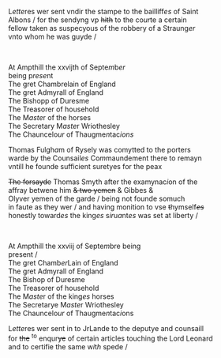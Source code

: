 ---
---
<div><div>
	<p>
		L<i>ette</i>res wer sent vndir the stampe to the bailliff<i>es</i> of Saint
		<br />Albons / for the sendyng vp <del>hith</del> to the co<i>ur</i>te a certain 
		<br />fellow taken as suspecyous of the robbery of a Straung<i>er</i>
		<br />vnto whom he was guyde /
	</p>
<br /></div>
   <div>
      <p>
		At Ampthill the xxvijth of Septe<i>m</i>b<i>er</i>
		<br />being p<i>rese</i>nt
		<br />The gret Chambrelain of England
		<br />The gret Admyrall of England
		<br />The Bishopp of Duresme 
		<br />The Treasorer of household
		<br />The M<i>aste</i>r of the horses
		<br />The Secretary M<i>aste</i>r Wriothesley
		<br />The Chauncelo<i>ur</i> of Thaugme<i>n</i>tac<i>ions</i>
	</p>
      <p>
		Thomas Fulgh<i>a</i>m of Rysely was comytted to the porters
		<br />warde by the Counsail<i>es</i> Co<i>m</i>maundement there to remayn
		<br />vntill he founde sufficient suretyes for the peax
	</p>
      <p>
		<del>The forsayde</del> Thomas Smyth after the examynac<i>i</i>on of the
		<br />affray betwene him <del>&amp; two yemen</del> &amp; 			Gibbes &amp;
		<br /> 			Olyver yemen of the garde / being not founde somuch
		<br />in faute as they wer / and having monition to vse <del>t</del>hymself<del><i>es</i></del>
		<br />honestly toward<i>es</i> the king<i>es</i> s<i>ir</i>u<i>a</i>nt<i>es</i> was set at liberty /
	</p>
<br /></div>
   <div>
      <p>
		At Ampthill the xxviij of Septe<i>m</i>bre being 
		<br />present /
		<br />The gret Chamb<i>er</i>Lain of England
		<br />The gret Admyrall of England
		<br />The Bishop of Duresme
		<br />The Treasorer of household
		<br />The M<i>aste</i>r of the king<i>es</i> horses
		<br />The Secretarye M<i>aste</i>r Wriothesley
		<br />The Chauncelo<i>ur</i> of Thaugme<i>n</i>tac<i>i</i>ons
	</p>
      <p>
		L<i>ette</i>res wer sent in to JrLande to the deputye and counsaill
		<br />for <del>the</del> <sup>to</sup> enqur<del>ye</del> of certain articles touching the Lord Leonard
		<br />and to certifie the same w<i>i</i>t<i>h</i> spede /
	</p>
<br /></div>
</div>